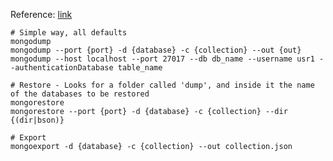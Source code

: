 ---
---

Reference: [link](https://docs.mongodb.com/manual/tutorial/backup-and-restore-tools/)

```shell
# Simple way, all defaults
mongodump
mongodump --port {port} -d {database} -c {collection} --out {out}
mongodump --host localhost --port 27017 --db db_name --username usr1 --authenticationDatabase table_name

# Restore - Looks for a folder called 'dump', and inside it the name of the databases to be restored
mongorestore
mongorestore --port {port} -d {database} -c {collection} --dir {(dir|bson)}

# Export
mongoexport -d {database} -c {collection} --out collection.json
```

